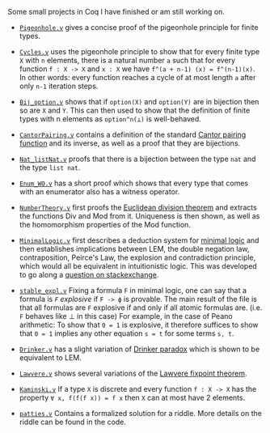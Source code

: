 Some small projects in Coq I have finished or am still working on.

- [`Pigeonhole.v`](/Pigeonhole.v) gives a concise proof of the pigeonhole principle for finite types.

- [`Cycles.v`](/Cycles.v) uses the pigeonhole principle to show that for every finite type `X` with `n` elements, there is a natural number `a` such that for every function `f : X -> X` and `x : X` we have `f^(a + n-1) (x) = f^(n-1)(x)`. In other words: every function reaches a cycle of at most length `a` after only `n-1` iteration steps.

- [`Bij_option.v`](/Bij_option.v) shows that if `option(X)` and `option(Y)` are in bijection then so are `X` and `Y`. This can then used to show that the definition of finite types with n elements as `option^n(⊥)` is well-behaved.

- [`CantorPairing.v`](/CantorPairing.v) contains a definition of the standard [Cantor pairing function](https://en.wikipedia.org/wiki/Pairing_function#Cantor_pairing_function) and its inverse, as well as a proof that they are bijections.

- [`Nat_listNat.v`](/Nat_listNat.v) proofs that there is a bijection between the type `nat` and the type `list nat`.

- [`Enum_WO.v`](/Enum_WO.v) has a short proof which shows that every type that comes with an enumerator also has a witness operator.

- [`NumberTheory.v`](/NumberTheory.v) first proofs the [Euclidean division theorem](https://en.wikipedia.org/wiki/Euclidean_division#Division_theorem) and extracts the functions Div and Mod from it. Uniqueness is then shown, as well as the homomorphism properties of the Mod function. 

- [`MinimalLogic.v`](/MinimalLogic.v) first describes a deduction system for [minimal logic](https://en.wikipedia.org/wiki/Minimal_logic) and then establishes implications between LEM, the double negation law, contraposition, Peirce's Law, the explosion and contradiction principle, which would all be equivalent in intuitionistic logic. This was developed to go along a [question on stackexchange](https://math.stackexchange.com/questions/3758195/excluded-middle-double-negation-contraposition-and-peirces-law-in-minimal-log).

- [`stable_expl.v`](/stable_expl.v) Fixing a formula `F` in minimal logic, one can say that a formula is *`F` explosive* if `F -> ϕ` is provable. The main result of the file is that all formulas are `F` explosive if and only if all atomic formulas are. (i.e. `F` behaves like ⊥ in this case)
For example, in the case of Peano arithmetic: To show that `0 = 1` is explosive, it therefore suffices to show that `0 = 1` implies any other equation `s = t` for some terms `s, t`.

- [`Drinker.v`](/Drinker.v) has a slight variation of [Drinker paradox](https://en.wikipedia.org/wiki/Drinker_paradox) which is shown to be equivalent to LEM.

- [`Lawvere.v`](/Lawvere.v) shows several variations of the [Lawvere fixpoint theorem](https://ncatlab.org/nlab/show/Lawvere's+fixed+point+theorem).

- [`Kaminski.v`](/Kaminski.v) If a type `X` is discrete and every function `f : X -> X` has the property `∀ x, f(f(f x)) = f x` then `X` can at most have 2 elements.

- [`patties.v`](/patties.v) Contains a formalized solution for a riddle. More details on the riddle can be found in the code.
